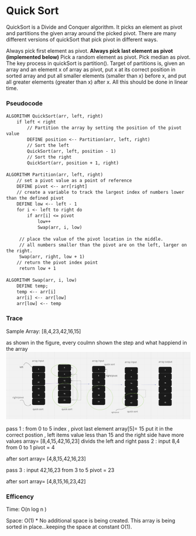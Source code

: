 # Quick Sort
QuickSort is a Divide and Conquer algorithm. It picks an element as pivot and partitions the given array around the picked pivot. There are many different versions of quickSort that pick pivot in different ways. 

Always pick first element as pivot.
**Always pick last element as pivot (implemented below)**
Pick a random element as pivot.
Pick median as pivot.
The key process in quickSort is partition(). Target of partitions is, given an array and an element x of array as pivot, put x at its correct position in sorted array and put all smaller elements (smaller than x) before x, and put all greater elements (greater than x) after x. All this should be done in linear time.

### Pseudocode
```
ALGORITHM QuickSort(arr, left, right)
    if left < right
        // Partition the array by setting the position of the pivot value
        DEFINE position <-- Partition(arr, left, right)
        // Sort the left
        QuickSort(arr, left, position - 1)
        // Sort the right
        QuickSort(arr, position + 1, right)

ALGORITHM Partition(arr, left, right)
    // set a pivot value as a point of reference
    DEFINE pivot <-- arr[right]
    // create a variable to track the largest index of numbers lower than the defined pivot
    DEFINE low <-- left - 1
    for i <- left to right do
        if arr[i] <= pivot
            low++
            Swap(arr, i, low)

     // place the value of the pivot location in the middle.
     // all numbers smaller than the pivot are on the left, larger on the right.
     Swap(arr, right, low + 1)
    // return the pivot index point
     return low + 1

ALGORITHM Swap(arr, i, low)
    DEFINE temp;
    temp <-- arr[i]
    arr[i] <-- arr[low]
    arr[low] <-- temp
```

### Trace
Sample Array: [8,4,23,42,16,15]

as shown in the figure, every coulmn shown the step and what happiend in the array 
![trace](/img/CC28/codechellange28_visual.PNG)

pass 1 :
from 0 to 5 index , pivot last element array[5]= 15
put it in the correct postion , left items value less than 15 and the right side have more values 
array= [8,4,15,42,16,23]
divids the left and right 
pass 2 : input 8,4 from 0 to 1 pivot = 4 

after sort 
array= [4,8,15,42,16,23]

pass 3 :  input 42,16,23 from 3 to 5 pivot = 23

after sort 
array= [4,8,15,16,23,42]

### Efficency
Time: O(n log n )

Space: O(1)
    * No additional space is being created. This array is being sorted in place…keeping the space at constant O(1).


